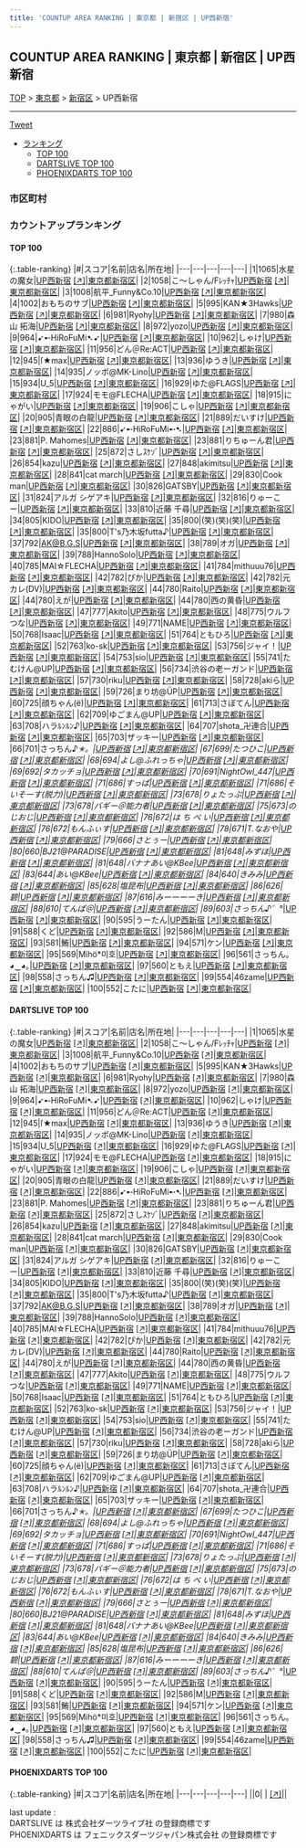 ```yaml
---
title: 'COUNTUP AREA RANKING | 東京都 | 新宿区 | UP西新宿'
---
```

## COUNTUP AREA RANKING | 東京都 | 新宿区 | UP西新宿

[TOP](/darts/rank/) > [東京都](/darts/rank/東京都/) > [新宿区](/darts/rank/東京都/新宿区/) > UP西新宿

___

<a href="https://twitter.com/share?ref_src=twsrc%5Etfw" data-text="COUNTUP AREA RANKING | 東京都新宿区UP西新宿" class="twitter-share-button" data-hashtags="DARTSLIVE,PHOENIXDARTS,darts,ダーツ" data-show-count="false">Tweet</a>

* [ランキング](#カウントアップランキング)
    * [TOP 100](#top-100)
    * [DARTSLIVE TOP 100](#dartslive-top-100)
    * [PHOENIXDARTS TOP 100](#phoenixdarts-top-100)

### 市区町村

<ul>

</ul>

### カウントアップランキング

#### TOP 100



{:.table-ranking}
|#|スコア|名前|店名|所在地|
|---|---|---|---|---|
|1|1065|<span class="rank-name-dl">水星の魔女</span>|<a href="/darts/rank/shops/d7ff486fbb2a3463f454cb89828a1cfe.html">UP西新宿</a> <a href="https://search.dartslive.com/jp/shop/d7ff486fbb2a3463f454cb89828a1cfe">[↗]</a>|<a href="/darts/rank/東京都/新宿区">東京都新宿区</a>|
|2|1058|<span class="rank-name-dl">こ〜しゃん/Fﾚｯﾁｬ</span>|<a href="/darts/rank/shops/d7ff486fbb2a3463f454cb89828a1cfe.html">UP西新宿</a> <a href="https://search.dartslive.com/jp/shop/d7ff486fbb2a3463f454cb89828a1cfe">[↗]</a>|<a href="/darts/rank/東京都/新宿区">東京都新宿区</a>|
|3|1008|<span class="rank-name-dl">航平_Funny&amp;Co.10</span>|<a href="/darts/rank/shops/d7ff486fbb2a3463f454cb89828a1cfe.html">UP西新宿</a> <a href="https://search.dartslive.com/jp/shop/d7ff486fbb2a3463f454cb89828a1cfe">[↗]</a>|<a href="/darts/rank/東京都/新宿区">東京都新宿区</a>|
|4|1002|<span class="rank-name-dl">おもちのサブ</span>|<a href="/darts/rank/shops/d7ff486fbb2a3463f454cb89828a1cfe.html">UP西新宿</a> <a href="https://search.dartslive.com/jp/shop/d7ff486fbb2a3463f454cb89828a1cfe">[↗]</a>|<a href="/darts/rank/東京都/新宿区">東京都新宿区</a>|
|5|995|<span class="rank-name-dl">KAN★3Hawks</span>|<a href="/darts/rank/shops/d7ff486fbb2a3463f454cb89828a1cfe.html">UP西新宿</a> <a href="https://search.dartslive.com/jp/shop/d7ff486fbb2a3463f454cb89828a1cfe">[↗]</a>|<a href="/darts/rank/東京都/新宿区">東京都新宿区</a>|
|6|981|<span class="rank-name-dl">Ryohy</span>|<a href="/darts/rank/shops/d7ff486fbb2a3463f454cb89828a1cfe.html">UP西新宿</a> <a href="https://search.dartslive.com/jp/shop/d7ff486fbb2a3463f454cb89828a1cfe">[↗]</a>|<a href="/darts/rank/東京都/新宿区">東京都新宿区</a>|
|7|980|<span class="rank-name-dl">森山 拓海</span>|<a href="/darts/rank/shops/d7ff486fbb2a3463f454cb89828a1cfe.html">UP西新宿</a> <a href="https://search.dartslive.com/jp/shop/d7ff486fbb2a3463f454cb89828a1cfe">[↗]</a>|<a href="/darts/rank/東京都/新宿区">東京都新宿区</a>|
|8|972|<span class="rank-name-dl">yozo</span>|<a href="/darts/rank/shops/d7ff486fbb2a3463f454cb89828a1cfe.html">UP西新宿</a> <a href="https://search.dartslive.com/jp/shop/d7ff486fbb2a3463f454cb89828a1cfe">[↗]</a>|<a href="/darts/rank/東京都/新宿区">東京都新宿区</a>|
|9|964|<span class="rank-name-dl">➹➸HiRoFuMi➷➹</span>|<a href="/darts/rank/shops/d7ff486fbb2a3463f454cb89828a1cfe.html">UP西新宿</a> <a href="https://search.dartslive.com/jp/shop/d7ff486fbb2a3463f454cb89828a1cfe">[↗]</a>|<a href="/darts/rank/東京都/新宿区">東京都新宿区</a>|
|10|962|<span class="rank-name-dl">しゃけ</span>|<a href="/darts/rank/shops/d7ff486fbb2a3463f454cb89828a1cfe.html">UP西新宿</a> <a href="https://search.dartslive.com/jp/shop/d7ff486fbb2a3463f454cb89828a1cfe">[↗]</a>|<a href="/darts/rank/東京都/新宿区">東京都新宿区</a>|
|11|956|<span class="rank-name-dl">どん＠Re:ACT</span>|<a href="/darts/rank/shops/d7ff486fbb2a3463f454cb89828a1cfe.html">UP西新宿</a> <a href="https://search.dartslive.com/jp/shop/d7ff486fbb2a3463f454cb89828a1cfe">[↗]</a>|<a href="/darts/rank/東京都/新宿区">東京都新宿区</a>|
|12|945|<span class="rank-name-dl">ſ★max</span>|<a href="/darts/rank/shops/d7ff486fbb2a3463f454cb89828a1cfe.html">UP西新宿</a> <a href="https://search.dartslive.com/jp/shop/d7ff486fbb2a3463f454cb89828a1cfe">[↗]</a>|<a href="/darts/rank/東京都/新宿区">東京都新宿区</a>|
|13|936|<span class="rank-name-dl">ゆうき</span>|<a href="/darts/rank/shops/d7ff486fbb2a3463f454cb89828a1cfe.html">UP西新宿</a> <a href="https://search.dartslive.com/jp/shop/d7ff486fbb2a3463f454cb89828a1cfe">[↗]</a>|<a href="/darts/rank/東京都/新宿区">東京都新宿区</a>|
|14|935|<span class="rank-name-dl">ノッポ@MK-Lino</span>|<a href="/darts/rank/shops/d7ff486fbb2a3463f454cb89828a1cfe.html">UP西新宿</a> <a href="https://search.dartslive.com/jp/shop/d7ff486fbb2a3463f454cb89828a1cfe">[↗]</a>|<a href="/darts/rank/東京都/新宿区">東京都新宿区</a>|
|15|934|<span class="rank-name-dl">U_5</span>|<a href="/darts/rank/shops/d7ff486fbb2a3463f454cb89828a1cfe.html">UP西新宿</a> <a href="https://search.dartslive.com/jp/shop/d7ff486fbb2a3463f454cb89828a1cfe">[↗]</a>|<a href="/darts/rank/東京都/新宿区">東京都新宿区</a>|
|16|929|<span class="rank-name-dl">ゆた@FLAGS</span>|<a href="/darts/rank/shops/d7ff486fbb2a3463f454cb89828a1cfe.html">UP西新宿</a> <a href="https://search.dartslive.com/jp/shop/d7ff486fbb2a3463f454cb89828a1cfe">[↗]</a>|<a href="/darts/rank/東京都/新宿区">東京都新宿区</a>|
|17|924|<span class="rank-name-dl">モモ@FLECHA</span>|<a href="/darts/rank/shops/d7ff486fbb2a3463f454cb89828a1cfe.html">UP西新宿</a> <a href="https://search.dartslive.com/jp/shop/d7ff486fbb2a3463f454cb89828a1cfe">[↗]</a>|<a href="/darts/rank/東京都/新宿区">東京都新宿区</a>|
|18|915|<span class="rank-name-dl">にゃがい</span>|<a href="/darts/rank/shops/d7ff486fbb2a3463f454cb89828a1cfe.html">UP西新宿</a> <a href="https://search.dartslive.com/jp/shop/d7ff486fbb2a3463f454cb89828a1cfe">[↗]</a>|<a href="/darts/rank/東京都/新宿区">東京都新宿区</a>|
|19|906|<span class="rank-name-dl">こしゃ</span>|<a href="/darts/rank/shops/d7ff486fbb2a3463f454cb89828a1cfe.html">UP西新宿</a> <a href="https://search.dartslive.com/jp/shop/d7ff486fbb2a3463f454cb89828a1cfe">[↗]</a>|<a href="/darts/rank/東京都/新宿区">東京都新宿区</a>|
|20|905|<span class="rank-name-dl">青眼の白龍</span>|<a href="/darts/rank/shops/d7ff486fbb2a3463f454cb89828a1cfe.html">UP西新宿</a> <a href="https://search.dartslive.com/jp/shop/d7ff486fbb2a3463f454cb89828a1cfe">[↗]</a>|<a href="/darts/rank/東京都/新宿区">東京都新宿区</a>|
|21|889|<span class="rank-name-dl">だいすけ</span>|<a href="/darts/rank/shops/d7ff486fbb2a3463f454cb89828a1cfe.html">UP西新宿</a> <a href="https://search.dartslive.com/jp/shop/d7ff486fbb2a3463f454cb89828a1cfe">[↗]</a>|<a href="/darts/rank/東京都/新宿区">東京都新宿区</a>|
|22|886|<span class="rank-name-dl">➹➸HiRoFuMi➸➷</span>|<a href="/darts/rank/shops/d7ff486fbb2a3463f454cb89828a1cfe.html">UP西新宿</a> <a href="https://search.dartslive.com/jp/shop/d7ff486fbb2a3463f454cb89828a1cfe">[↗]</a>|<a href="/darts/rank/東京都/新宿区">東京都新宿区</a>|
|23|881|<span class="rank-name-dl">P. Mahomes</span>|<a href="/darts/rank/shops/d7ff486fbb2a3463f454cb89828a1cfe.html">UP西新宿</a> <a href="https://search.dartslive.com/jp/shop/d7ff486fbb2a3463f454cb89828a1cfe">[↗]</a>|<a href="/darts/rank/東京都/新宿区">東京都新宿区</a>|
|23|881|<span class="rank-name-dl">りちゅーん君</span>|<a href="/darts/rank/shops/d7ff486fbb2a3463f454cb89828a1cfe.html">UP西新宿</a> <a href="https://search.dartslive.com/jp/shop/d7ff486fbb2a3463f454cb89828a1cfe">[↗]</a>|<a href="/darts/rank/東京都/新宿区">東京都新宿区</a>|
|25|872|<span class="rank-name-dl">さしｽｹｿﾞ</span>|<a href="/darts/rank/shops/d7ff486fbb2a3463f454cb89828a1cfe.html">UP西新宿</a> <a href="https://search.dartslive.com/jp/shop/d7ff486fbb2a3463f454cb89828a1cfe">[↗]</a>|<a href="/darts/rank/東京都/新宿区">東京都新宿区</a>|
|26|854|<span class="rank-name-dl">kazu</span>|<a href="/darts/rank/shops/d7ff486fbb2a3463f454cb89828a1cfe.html">UP西新宿</a> <a href="https://search.dartslive.com/jp/shop/d7ff486fbb2a3463f454cb89828a1cfe">[↗]</a>|<a href="/darts/rank/東京都/新宿区">東京都新宿区</a>|
|27|848|<span class="rank-name-dl">akimitsu</span>|<a href="/darts/rank/shops/d7ff486fbb2a3463f454cb89828a1cfe.html">UP西新宿</a> <a href="https://search.dartslive.com/jp/shop/d7ff486fbb2a3463f454cb89828a1cfe">[↗]</a>|<a href="/darts/rank/東京都/新宿区">東京都新宿区</a>|
|28|841|<span class="rank-name-dl">cat march</span>|<a href="/darts/rank/shops/d7ff486fbb2a3463f454cb89828a1cfe.html">UP西新宿</a> <a href="https://search.dartslive.com/jp/shop/d7ff486fbb2a3463f454cb89828a1cfe">[↗]</a>|<a href="/darts/rank/東京都/新宿区">東京都新宿区</a>|
|29|830|<span class="rank-name-dl">Cook man</span>|<a href="/darts/rank/shops/d7ff486fbb2a3463f454cb89828a1cfe.html">UP西新宿</a> <a href="https://search.dartslive.com/jp/shop/d7ff486fbb2a3463f454cb89828a1cfe">[↗]</a>|<a href="/darts/rank/東京都/新宿区">東京都新宿区</a>|
|30|826|<span class="rank-name-dl">GATSBY</span>|<a href="/darts/rank/shops/d7ff486fbb2a3463f454cb89828a1cfe.html">UP西新宿</a> <a href="https://search.dartslive.com/jp/shop/d7ff486fbb2a3463f454cb89828a1cfe">[↗]</a>|<a href="/darts/rank/東京都/新宿区">東京都新宿区</a>|
|31|824|<span class="rank-name-dl">アルガ シゲアキ</span>|<a href="/darts/rank/shops/d7ff486fbb2a3463f454cb89828a1cfe.html">UP西新宿</a> <a href="https://search.dartslive.com/jp/shop/d7ff486fbb2a3463f454cb89828a1cfe">[↗]</a>|<a href="/darts/rank/東京都/新宿区">東京都新宿区</a>|
|32|816|<span class="rank-name-dl">りゅーこー</span>|<a href="/darts/rank/shops/d7ff486fbb2a3463f454cb89828a1cfe.html">UP西新宿</a> <a href="https://search.dartslive.com/jp/shop/d7ff486fbb2a3463f454cb89828a1cfe">[↗]</a>|<a href="/darts/rank/東京都/新宿区">東京都新宿区</a>|
|33|810|<span class="rank-name-dl">近藤 千尋</span>|<a href="/darts/rank/shops/d7ff486fbb2a3463f454cb89828a1cfe.html">UP西新宿</a> <a href="https://search.dartslive.com/jp/shop/d7ff486fbb2a3463f454cb89828a1cfe">[↗]</a>|<a href="/darts/rank/東京都/新宿区">東京都新宿区</a>|
|34|805|<span class="rank-name-dl">KIDO</span>|<a href="/darts/rank/shops/d7ff486fbb2a3463f454cb89828a1cfe.html">UP西新宿</a> <a href="https://search.dartslive.com/jp/shop/d7ff486fbb2a3463f454cb89828a1cfe">[↗]</a>|<a href="/darts/rank/東京都/新宿区">東京都新宿区</a>|
|35|800|<span class="rank-name-dl">(笑)(笑)(笑)</span>|<a href="/darts/rank/shops/d7ff486fbb2a3463f454cb89828a1cfe.html">UP西新宿</a> <a href="https://search.dartslive.com/jp/shop/d7ff486fbb2a3463f454cb89828a1cfe">[↗]</a>|<a href="/darts/rank/東京都/新宿区">東京都新宿区</a>|
|35|800|<span class="rank-name-dl">T&#x27;s乃木坂futta♪</span>|<a href="/darts/rank/shops/d7ff486fbb2a3463f454cb89828a1cfe.html">UP西新宿</a> <a href="https://search.dartslive.com/jp/shop/d7ff486fbb2a3463f454cb89828a1cfe">[↗]</a>|<a href="/darts/rank/東京都/新宿区">東京都新宿区</a>|
|37|792|<span class="rank-name-dl">AK@B.G.S</span>|<a href="/darts/rank/shops/d7ff486fbb2a3463f454cb89828a1cfe.html">UP西新宿</a> <a href="https://search.dartslive.com/jp/shop/d7ff486fbb2a3463f454cb89828a1cfe">[↗]</a>|<a href="/darts/rank/東京都/新宿区">東京都新宿区</a>|
|38|789|<span class="rank-name-dl">オガ</span>|<a href="/darts/rank/shops/d7ff486fbb2a3463f454cb89828a1cfe.html">UP西新宿</a> <a href="https://search.dartslive.com/jp/shop/d7ff486fbb2a3463f454cb89828a1cfe">[↗]</a>|<a href="/darts/rank/東京都/新宿区">東京都新宿区</a>|
|39|788|<span class="rank-name-dl">HannoSolo</span>|<a href="/darts/rank/shops/d7ff486fbb2a3463f454cb89828a1cfe.html">UP西新宿</a> <a href="https://search.dartslive.com/jp/shop/d7ff486fbb2a3463f454cb89828a1cfe">[↗]</a>|<a href="/darts/rank/東京都/新宿区">東京都新宿区</a>|
|40|785|<span class="rank-name-dl">MAI☆FLECHA</span>|<a href="/darts/rank/shops/d7ff486fbb2a3463f454cb89828a1cfe.html">UP西新宿</a> <a href="https://search.dartslive.com/jp/shop/d7ff486fbb2a3463f454cb89828a1cfe">[↗]</a>|<a href="/darts/rank/東京都/新宿区">東京都新宿区</a>|
|41|784|<span class="rank-name-dl">mithuuu76</span>|<a href="/darts/rank/shops/d7ff486fbb2a3463f454cb89828a1cfe.html">UP西新宿</a> <a href="https://search.dartslive.com/jp/shop/d7ff486fbb2a3463f454cb89828a1cfe">[↗]</a>|<a href="/darts/rank/東京都/新宿区">東京都新宿区</a>|
|42|782|<span class="rank-name-dl">ぴか</span>|<a href="/darts/rank/shops/d7ff486fbb2a3463f454cb89828a1cfe.html">UP西新宿</a> <a href="https://search.dartslive.com/jp/shop/d7ff486fbb2a3463f454cb89828a1cfe">[↗]</a>|<a href="/darts/rank/東京都/新宿区">東京都新宿区</a>|
|42|782|<span class="rank-name-dl">元カレ(DV)</span>|<a href="/darts/rank/shops/d7ff486fbb2a3463f454cb89828a1cfe.html">UP西新宿</a> <a href="https://search.dartslive.com/jp/shop/d7ff486fbb2a3463f454cb89828a1cfe">[↗]</a>|<a href="/darts/rank/東京都/新宿区">東京都新宿区</a>|
|44|780|<span class="rank-name-dl">Raito</span>|<a href="/darts/rank/shops/d7ff486fbb2a3463f454cb89828a1cfe.html">UP西新宿</a> <a href="https://search.dartslive.com/jp/shop/d7ff486fbb2a3463f454cb89828a1cfe">[↗]</a>|<a href="/darts/rank/東京都/新宿区">東京都新宿区</a>|
|44|780|<span class="rank-name-dl">えが</span>|<a href="/darts/rank/shops/d7ff486fbb2a3463f454cb89828a1cfe.html">UP西新宿</a> <a href="https://search.dartslive.com/jp/shop/d7ff486fbb2a3463f454cb89828a1cfe">[↗]</a>|<a href="/darts/rank/東京都/新宿区">東京都新宿区</a>|
|44|780|<span class="rank-name-dl">西の黄昏</span>|<a href="/darts/rank/shops/d7ff486fbb2a3463f454cb89828a1cfe.html">UP西新宿</a> <a href="https://search.dartslive.com/jp/shop/d7ff486fbb2a3463f454cb89828a1cfe">[↗]</a>|<a href="/darts/rank/東京都/新宿区">東京都新宿区</a>|
|47|777|<span class="rank-name-dl">Akito</span>|<a href="/darts/rank/shops/d7ff486fbb2a3463f454cb89828a1cfe.html">UP西新宿</a> <a href="https://search.dartslive.com/jp/shop/d7ff486fbb2a3463f454cb89828a1cfe">[↗]</a>|<a href="/darts/rank/東京都/新宿区">東京都新宿区</a>|
|48|775|<span class="rank-name-dl">ウルフつな</span>|<a href="/darts/rank/shops/d7ff486fbb2a3463f454cb89828a1cfe.html">UP西新宿</a> <a href="https://search.dartslive.com/jp/shop/d7ff486fbb2a3463f454cb89828a1cfe">[↗]</a>|<a href="/darts/rank/東京都/新宿区">東京都新宿区</a>|
|49|771|<span class="rank-name-dl">NAME</span>|<a href="/darts/rank/shops/d7ff486fbb2a3463f454cb89828a1cfe.html">UP西新宿</a> <a href="https://search.dartslive.com/jp/shop/d7ff486fbb2a3463f454cb89828a1cfe">[↗]</a>|<a href="/darts/rank/東京都/新宿区">東京都新宿区</a>|
|50|768|<span class="rank-name-dl">Isaac</span>|<a href="/darts/rank/shops/d7ff486fbb2a3463f454cb89828a1cfe.html">UP西新宿</a> <a href="https://search.dartslive.com/jp/shop/d7ff486fbb2a3463f454cb89828a1cfe">[↗]</a>|<a href="/darts/rank/東京都/新宿区">東京都新宿区</a>|
|51|764|<span class="rank-name-dl">ともひろ</span>|<a href="/darts/rank/shops/d7ff486fbb2a3463f454cb89828a1cfe.html">UP西新宿</a> <a href="https://search.dartslive.com/jp/shop/d7ff486fbb2a3463f454cb89828a1cfe">[↗]</a>|<a href="/darts/rank/東京都/新宿区">東京都新宿区</a>|
|52|763|<span class="rank-name-dl">ko-sk</span>|<a href="/darts/rank/shops/d7ff486fbb2a3463f454cb89828a1cfe.html">UP西新宿</a> <a href="https://search.dartslive.com/jp/shop/d7ff486fbb2a3463f454cb89828a1cfe">[↗]</a>|<a href="/darts/rank/東京都/新宿区">東京都新宿区</a>|
|53|756|<span class="rank-name-dl">ジャイ！</span>|<a href="/darts/rank/shops/d7ff486fbb2a3463f454cb89828a1cfe.html">UP西新宿</a> <a href="https://search.dartslive.com/jp/shop/d7ff486fbb2a3463f454cb89828a1cfe">[↗]</a>|<a href="/darts/rank/東京都/新宿区">東京都新宿区</a>|
|54|753|<span class="rank-name-dl">sio</span>|<a href="/darts/rank/shops/d7ff486fbb2a3463f454cb89828a1cfe.html">UP西新宿</a> <a href="https://search.dartslive.com/jp/shop/d7ff486fbb2a3463f454cb89828a1cfe">[↗]</a>|<a href="/darts/rank/東京都/新宿区">東京都新宿区</a>|
|55|741|<span class="rank-name-dl">たむけん@UP</span>|<a href="/darts/rank/shops/d7ff486fbb2a3463f454cb89828a1cfe.html">UP西新宿</a> <a href="https://search.dartslive.com/jp/shop/d7ff486fbb2a3463f454cb89828a1cfe">[↗]</a>|<a href="/darts/rank/東京都/新宿区">東京都新宿区</a>|
|56|734|<span class="rank-name-dl">渋谷の老ーガンド</span>|<a href="/darts/rank/shops/d7ff486fbb2a3463f454cb89828a1cfe.html">UP西新宿</a> <a href="https://search.dartslive.com/jp/shop/d7ff486fbb2a3463f454cb89828a1cfe">[↗]</a>|<a href="/darts/rank/東京都/新宿区">東京都新宿区</a>|
|57|730|<span class="rank-name-dl">riku</span>|<a href="/darts/rank/shops/d7ff486fbb2a3463f454cb89828a1cfe.html">UP西新宿</a> <a href="https://search.dartslive.com/jp/shop/d7ff486fbb2a3463f454cb89828a1cfe">[↗]</a>|<a href="/darts/rank/東京都/新宿区">東京都新宿区</a>|
|58|728|<span class="rank-name-dl">akiら</span>|<a href="/darts/rank/shops/d7ff486fbb2a3463f454cb89828a1cfe.html">UP西新宿</a> <a href="https://search.dartslive.com/jp/shop/d7ff486fbb2a3463f454cb89828a1cfe">[↗]</a>|<a href="/darts/rank/東京都/新宿区">東京都新宿区</a>|
|59|726|<span class="rank-name-dl">まり坊@ÜP</span>|<a href="/darts/rank/shops/d7ff486fbb2a3463f454cb89828a1cfe.html">UP西新宿</a> <a href="https://search.dartslive.com/jp/shop/d7ff486fbb2a3463f454cb89828a1cfe">[↗]</a>|<a href="/darts/rank/東京都/新宿区">東京都新宿区</a>|
|60|725|<span class="rank-name-dl">顔ちゃん(ё)</span>|<a href="/darts/rank/shops/d7ff486fbb2a3463f454cb89828a1cfe.html">UP西新宿</a> <a href="https://search.dartslive.com/jp/shop/d7ff486fbb2a3463f454cb89828a1cfe">[↗]</a>|<a href="/darts/rank/東京都/新宿区">東京都新宿区</a>|
|61|713|<span class="rank-name-dl">さぼてん</span>|<a href="/darts/rank/shops/d7ff486fbb2a3463f454cb89828a1cfe.html">UP西新宿</a> <a href="https://search.dartslive.com/jp/shop/d7ff486fbb2a3463f454cb89828a1cfe">[↗]</a>|<a href="/darts/rank/東京都/新宿区">東京都新宿区</a>|
|62|709|<span class="rank-name-dl">ゆごまん@UP</span>|<a href="/darts/rank/shops/d7ff486fbb2a3463f454cb89828a1cfe.html">UP西新宿</a> <a href="https://search.dartslive.com/jp/shop/d7ff486fbb2a3463f454cb89828a1cfe">[↗]</a>|<a href="/darts/rank/東京都/新宿区">東京都新宿区</a>|
|63|708|<span class="rank-name-dl">ハラﾙﾝﾙﾝ♪</span>|<a href="/darts/rank/shops/d7ff486fbb2a3463f454cb89828a1cfe.html">UP西新宿</a> <a href="https://search.dartslive.com/jp/shop/d7ff486fbb2a3463f454cb89828a1cfe">[↗]</a>|<a href="/darts/rank/東京都/新宿区">東京都新宿区</a>|
|64|707|<span class="rank-name-dl">shota_卍連合</span>|<a href="/darts/rank/shops/d7ff486fbb2a3463f454cb89828a1cfe.html">UP西新宿</a> <a href="https://search.dartslive.com/jp/shop/d7ff486fbb2a3463f454cb89828a1cfe">[↗]</a>|<a href="/darts/rank/東京都/新宿区">東京都新宿区</a>|
|65|703|<span class="rank-name-dl">ザッキー</span>|<a href="/darts/rank/shops/d7ff486fbb2a3463f454cb89828a1cfe.html">UP西新宿</a> <a href="https://search.dartslive.com/jp/shop/d7ff486fbb2a3463f454cb89828a1cfe">[↗]</a>|<a href="/darts/rank/東京都/新宿区">東京都新宿区</a>|
|66|701|<span class="rank-name-dl">さっちん♪*✭。</span>|<a href="/darts/rank/shops/d7ff486fbb2a3463f454cb89828a1cfe.html">UP西新宿</a> <a href="https://search.dartslive.com/jp/shop/d7ff486fbb2a3463f454cb89828a1cfe">[↗]</a>|<a href="/darts/rank/東京都/新宿区">東京都新宿区</a>|
|67|699|<span class="rank-name-dl">たつひこ</span>|<a href="/darts/rank/shops/d7ff486fbb2a3463f454cb89828a1cfe.html">UP西新宿</a> <a href="https://search.dartslive.com/jp/shop/d7ff486fbb2a3463f454cb89828a1cfe">[↗]</a>|<a href="/darts/rank/東京都/新宿区">東京都新宿区</a>|
|68|694|<span class="rank-name-dl">よし@ふれっちゃ</span>|<a href="/darts/rank/shops/d7ff486fbb2a3463f454cb89828a1cfe.html">UP西新宿</a> <a href="https://search.dartslive.com/jp/shop/d7ff486fbb2a3463f454cb89828a1cfe">[↗]</a>|<a href="/darts/rank/東京都/新宿区">東京都新宿区</a>|
|69|692|<span class="rank-name-dl">タカッチョ</span>|<a href="/darts/rank/shops/d7ff486fbb2a3463f454cb89828a1cfe.html">UP西新宿</a> <a href="https://search.dartslive.com/jp/shop/d7ff486fbb2a3463f454cb89828a1cfe">[↗]</a>|<a href="/darts/rank/東京都/新宿区">東京都新宿区</a>|
|70|691|<span class="rank-name-dl">NightOwl_447</span>|<a href="/darts/rank/shops/d7ff486fbb2a3463f454cb89828a1cfe.html">UP西新宿</a> <a href="https://search.dartslive.com/jp/shop/d7ff486fbb2a3463f454cb89828a1cfe">[↗]</a>|<a href="/darts/rank/東京都/新宿区">東京都新宿区</a>|
|71|686|<span class="rank-name-dl">すっぱ</span>|<a href="/darts/rank/shops/d7ff486fbb2a3463f454cb89828a1cfe.html">UP西新宿</a> <a href="https://search.dartslive.com/jp/shop/d7ff486fbb2a3463f454cb89828a1cfe">[↗]</a>|<a href="/darts/rank/東京都/新宿区">東京都新宿区</a>|
|71|686|<span class="rank-name-dl">そいそーす(脱力)</span>|<a href="/darts/rank/shops/d7ff486fbb2a3463f454cb89828a1cfe.html">UP西新宿</a> <a href="https://search.dartslive.com/jp/shop/d7ff486fbb2a3463f454cb89828a1cfe">[↗]</a>|<a href="/darts/rank/東京都/新宿区">東京都新宿区</a>|
|73|678|<span class="rank-name-dl">りょたっぷ</span>|<a href="/darts/rank/shops/d7ff486fbb2a3463f454cb89828a1cfe.html">UP西新宿</a> <a href="https://search.dartslive.com/jp/shop/d7ff486fbb2a3463f454cb89828a1cfe">[↗]</a>|<a href="/darts/rank/東京都/新宿区">東京都新宿区</a>|
|73|678|<span class="rank-name-dl">バギー＠能力者</span>|<a href="/darts/rank/shops/d7ff486fbb2a3463f454cb89828a1cfe.html">UP西新宿</a> <a href="https://search.dartslive.com/jp/shop/d7ff486fbb2a3463f454cb89828a1cfe">[↗]</a>|<a href="/darts/rank/東京都/新宿区">東京都新宿区</a>|
|75|673|<span class="rank-name-dl">のじおじ</span>|<a href="/darts/rank/shops/d7ff486fbb2a3463f454cb89828a1cfe.html">UP西新宿</a> <a href="https://search.dartslive.com/jp/shop/d7ff486fbb2a3463f454cb89828a1cfe">[↗]</a>|<a href="/darts/rank/東京都/新宿区">東京都新宿区</a>|
|76|672|<span class="rank-name-dl">は ち べ い</span>|<a href="/darts/rank/shops/d7ff486fbb2a3463f454cb89828a1cfe.html">UP西新宿</a> <a href="https://search.dartslive.com/jp/shop/d7ff486fbb2a3463f454cb89828a1cfe">[↗]</a>|<a href="/darts/rank/東京都/新宿区">東京都新宿区</a>|
|76|672|<span class="rank-name-dl">もんふぃす</span>|<a href="/darts/rank/shops/d7ff486fbb2a3463f454cb89828a1cfe.html">UP西新宿</a> <a href="https://search.dartslive.com/jp/shop/d7ff486fbb2a3463f454cb89828a1cfe">[↗]</a>|<a href="/darts/rank/東京都/新宿区">東京都新宿区</a>|
|78|671|<span class="rank-name-dl">T.なおや</span>|<a href="/darts/rank/shops/d7ff486fbb2a3463f454cb89828a1cfe.html">UP西新宿</a> <a href="https://search.dartslive.com/jp/shop/d7ff486fbb2a3463f454cb89828a1cfe">[↗]</a>|<a href="/darts/rank/東京都/新宿区">東京都新宿区</a>|
|79|666|<span class="rank-name-dl">さとぅー</span>|<a href="/darts/rank/shops/d7ff486fbb2a3463f454cb89828a1cfe.html">UP西新宿</a> <a href="https://search.dartslive.com/jp/shop/d7ff486fbb2a3463f454cb89828a1cfe">[↗]</a>|<a href="/darts/rank/東京都/新宿区">東京都新宿区</a>|
|80|660|<span class="rank-name-dl">BJ21@PARADISE</span>|<a href="/darts/rank/shops/d7ff486fbb2a3463f454cb89828a1cfe.html">UP西新宿</a> <a href="https://search.dartslive.com/jp/shop/d7ff486fbb2a3463f454cb89828a1cfe">[↗]</a>|<a href="/darts/rank/東京都/新宿区">東京都新宿区</a>|
|81|648|<span class="rank-name-dl">みずほ</span>|<a href="/darts/rank/shops/d7ff486fbb2a3463f454cb89828a1cfe.html">UP西新宿</a> <a href="https://search.dartslive.com/jp/shop/d7ff486fbb2a3463f454cb89828a1cfe">[↗]</a>|<a href="/darts/rank/東京都/新宿区">東京都新宿区</a>|
|81|648|<span class="rank-name-dl">バナナあい@KBee</span>|<a href="/darts/rank/shops/d7ff486fbb2a3463f454cb89828a1cfe.html">UP西新宿</a> <a href="https://search.dartslive.com/jp/shop/d7ff486fbb2a3463f454cb89828a1cfe">[↗]</a>|<a href="/darts/rank/東京都/新宿区">東京都新宿区</a>|
|83|644|<span class="rank-name-dl">あい@KBee</span>|<a href="/darts/rank/shops/d7ff486fbb2a3463f454cb89828a1cfe.html">UP西新宿</a> <a href="https://search.dartslive.com/jp/shop/d7ff486fbb2a3463f454cb89828a1cfe">[↗]</a>|<a href="/darts/rank/東京都/新宿区">東京都新宿区</a>|
|84|640|<span class="rank-name-dl">きみみ</span>|<a href="/darts/rank/shops/d7ff486fbb2a3463f454cb89828a1cfe.html">UP西新宿</a> <a href="https://search.dartslive.com/jp/shop/d7ff486fbb2a3463f454cb89828a1cfe">[↗]</a>|<a href="/darts/rank/東京都/新宿区">東京都新宿区</a>|
|85|628|<span class="rank-name-dl">塩昆布</span>|<a href="/darts/rank/shops/d7ff486fbb2a3463f454cb89828a1cfe.html">UP西新宿</a> <a href="https://search.dartslive.com/jp/shop/d7ff486fbb2a3463f454cb89828a1cfe">[↗]</a>|<a href="/darts/rank/東京都/新宿区">東京都新宿区</a>|
|86|626|<span class="rank-name-dl">碧</span>|<a href="/darts/rank/shops/d7ff486fbb2a3463f454cb89828a1cfe.html">UP西新宿</a> <a href="https://search.dartslive.com/jp/shop/d7ff486fbb2a3463f454cb89828a1cfe">[↗]</a>|<a href="/darts/rank/東京都/新宿区">東京都新宿区</a>|
|87|616|<span class="rank-name-dl">みーーーーき</span>|<a href="/darts/rank/shops/d7ff486fbb2a3463f454cb89828a1cfe.html">UP西新宿</a> <a href="https://search.dartslive.com/jp/shop/d7ff486fbb2a3463f454cb89828a1cfe">[↗]</a>|<a href="/darts/rank/東京都/新宿区">東京都新宿区</a>|
|88|610|<span class="rank-name-dl">てんぱ＠</span>|<a href="/darts/rank/shops/d7ff486fbb2a3463f454cb89828a1cfe.html">UP西新宿</a> <a href="https://search.dartslive.com/jp/shop/d7ff486fbb2a3463f454cb89828a1cfe">[↗]</a>|<a href="/darts/rank/東京都/新宿区">東京都新宿区</a>|
|89|603|<span class="rank-name-dl">さっちん♪゜°*</span>|<a href="/darts/rank/shops/d7ff486fbb2a3463f454cb89828a1cfe.html">UP西新宿</a> <a href="https://search.dartslive.com/jp/shop/d7ff486fbb2a3463f454cb89828a1cfe">[↗]</a>|<a href="/darts/rank/東京都/新宿区">東京都新宿区</a>|
|90|595|<span class="rank-name-dl">うーたん</span>|<a href="/darts/rank/shops/d7ff486fbb2a3463f454cb89828a1cfe.html">UP西新宿</a> <a href="https://search.dartslive.com/jp/shop/d7ff486fbb2a3463f454cb89828a1cfe">[↗]</a>|<a href="/darts/rank/東京都/新宿区">東京都新宿区</a>|
|91|588|<span class="rank-name-dl">くど</span>|<a href="/darts/rank/shops/d7ff486fbb2a3463f454cb89828a1cfe.html">UP西新宿</a> <a href="https://search.dartslive.com/jp/shop/d7ff486fbb2a3463f454cb89828a1cfe">[↗]</a>|<a href="/darts/rank/東京都/新宿区">東京都新宿区</a>|
|92|586|<span class="rank-name-dl">M</span>|<a href="/darts/rank/shops/d7ff486fbb2a3463f454cb89828a1cfe.html">UP西新宿</a> <a href="https://search.dartslive.com/jp/shop/d7ff486fbb2a3463f454cb89828a1cfe">[↗]</a>|<a href="/darts/rank/東京都/新宿区">東京都新宿区</a>|
|93|581|<span class="rank-name-dl">鮪</span>|<a href="/darts/rank/shops/d7ff486fbb2a3463f454cb89828a1cfe.html">UP西新宿</a> <a href="https://search.dartslive.com/jp/shop/d7ff486fbb2a3463f454cb89828a1cfe">[↗]</a>|<a href="/darts/rank/東京都/新宿区">東京都新宿区</a>|
|94|571|<span class="rank-name-dl">ケン</span>|<a href="/darts/rank/shops/d7ff486fbb2a3463f454cb89828a1cfe.html">UP西新宿</a> <a href="https://search.dartslive.com/jp/shop/d7ff486fbb2a3463f454cb89828a1cfe">[↗]</a>|<a href="/darts/rank/東京都/新宿区">東京都新宿区</a>|
|95|569|<span class="rank-name-dl">Mihö*미호</span>|<a href="/darts/rank/shops/d7ff486fbb2a3463f454cb89828a1cfe.html">UP西新宿</a> <a href="https://search.dartslive.com/jp/shop/d7ff486fbb2a3463f454cb89828a1cfe">[↗]</a>|<a href="/darts/rank/東京都/新宿区">東京都新宿区</a>|
|96|561|<span class="rank-name-dl">さっちん｡◕‿◕｡</span>|<a href="/darts/rank/shops/d7ff486fbb2a3463f454cb89828a1cfe.html">UP西新宿</a> <a href="https://search.dartslive.com/jp/shop/d7ff486fbb2a3463f454cb89828a1cfe">[↗]</a>|<a href="/darts/rank/東京都/新宿区">東京都新宿区</a>|
|97|560|<span class="rank-name-dl">ともえ</span>|<a href="/darts/rank/shops/d7ff486fbb2a3463f454cb89828a1cfe.html">UP西新宿</a> <a href="https://search.dartslive.com/jp/shop/d7ff486fbb2a3463f454cb89828a1cfe">[↗]</a>|<a href="/darts/rank/東京都/新宿区">東京都新宿区</a>|
|98|558|<span class="rank-name-dl">さっちん♫</span>|<a href="/darts/rank/shops/d7ff486fbb2a3463f454cb89828a1cfe.html">UP西新宿</a> <a href="https://search.dartslive.com/jp/shop/d7ff486fbb2a3463f454cb89828a1cfe">[↗]</a>|<a href="/darts/rank/東京都/新宿区">東京都新宿区</a>|
|99|554|<span class="rank-name-dl">46zame</span>|<a href="/darts/rank/shops/d7ff486fbb2a3463f454cb89828a1cfe.html">UP西新宿</a> <a href="https://search.dartslive.com/jp/shop/d7ff486fbb2a3463f454cb89828a1cfe">[↗]</a>|<a href="/darts/rank/東京都/新宿区">東京都新宿区</a>|
|100|552|<span class="rank-name-dl">こたに</span>|<a href="/darts/rank/shops/d7ff486fbb2a3463f454cb89828a1cfe.html">UP西新宿</a> <a href="https://search.dartslive.com/jp/shop/d7ff486fbb2a3463f454cb89828a1cfe">[↗]</a>|<a href="/darts/rank/東京都/新宿区">東京都新宿区</a>|


#### DARTSLIVE TOP 100



{:.table-ranking}
|#|スコア|名前|店名|所在地|
|---|---|---|---|---|
|1|1065|<span class="rank-name-dl">水星の魔女</span>|<a href="/darts/rank/shops/d7ff486fbb2a3463f454cb89828a1cfe.html">UP西新宿</a> <a href="https://search.dartslive.com/jp/shop/d7ff486fbb2a3463f454cb89828a1cfe">[↗]</a>|<a href="/darts/rank/東京都/新宿区">東京都新宿区</a>|
|2|1058|<span class="rank-name-dl">こ〜しゃん/Fﾚｯﾁｬ</span>|<a href="/darts/rank/shops/d7ff486fbb2a3463f454cb89828a1cfe.html">UP西新宿</a> <a href="https://search.dartslive.com/jp/shop/d7ff486fbb2a3463f454cb89828a1cfe">[↗]</a>|<a href="/darts/rank/東京都/新宿区">東京都新宿区</a>|
|3|1008|<span class="rank-name-dl">航平_Funny&amp;Co.10</span>|<a href="/darts/rank/shops/d7ff486fbb2a3463f454cb89828a1cfe.html">UP西新宿</a> <a href="https://search.dartslive.com/jp/shop/d7ff486fbb2a3463f454cb89828a1cfe">[↗]</a>|<a href="/darts/rank/東京都/新宿区">東京都新宿区</a>|
|4|1002|<span class="rank-name-dl">おもちのサブ</span>|<a href="/darts/rank/shops/d7ff486fbb2a3463f454cb89828a1cfe.html">UP西新宿</a> <a href="https://search.dartslive.com/jp/shop/d7ff486fbb2a3463f454cb89828a1cfe">[↗]</a>|<a href="/darts/rank/東京都/新宿区">東京都新宿区</a>|
|5|995|<span class="rank-name-dl">KAN★3Hawks</span>|<a href="/darts/rank/shops/d7ff486fbb2a3463f454cb89828a1cfe.html">UP西新宿</a> <a href="https://search.dartslive.com/jp/shop/d7ff486fbb2a3463f454cb89828a1cfe">[↗]</a>|<a href="/darts/rank/東京都/新宿区">東京都新宿区</a>|
|6|981|<span class="rank-name-dl">Ryohy</span>|<a href="/darts/rank/shops/d7ff486fbb2a3463f454cb89828a1cfe.html">UP西新宿</a> <a href="https://search.dartslive.com/jp/shop/d7ff486fbb2a3463f454cb89828a1cfe">[↗]</a>|<a href="/darts/rank/東京都/新宿区">東京都新宿区</a>|
|7|980|<span class="rank-name-dl">森山 拓海</span>|<a href="/darts/rank/shops/d7ff486fbb2a3463f454cb89828a1cfe.html">UP西新宿</a> <a href="https://search.dartslive.com/jp/shop/d7ff486fbb2a3463f454cb89828a1cfe">[↗]</a>|<a href="/darts/rank/東京都/新宿区">東京都新宿区</a>|
|8|972|<span class="rank-name-dl">yozo</span>|<a href="/darts/rank/shops/d7ff486fbb2a3463f454cb89828a1cfe.html">UP西新宿</a> <a href="https://search.dartslive.com/jp/shop/d7ff486fbb2a3463f454cb89828a1cfe">[↗]</a>|<a href="/darts/rank/東京都/新宿区">東京都新宿区</a>|
|9|964|<span class="rank-name-dl">➹➸HiRoFuMi➷➹</span>|<a href="/darts/rank/shops/d7ff486fbb2a3463f454cb89828a1cfe.html">UP西新宿</a> <a href="https://search.dartslive.com/jp/shop/d7ff486fbb2a3463f454cb89828a1cfe">[↗]</a>|<a href="/darts/rank/東京都/新宿区">東京都新宿区</a>|
|10|962|<span class="rank-name-dl">しゃけ</span>|<a href="/darts/rank/shops/d7ff486fbb2a3463f454cb89828a1cfe.html">UP西新宿</a> <a href="https://search.dartslive.com/jp/shop/d7ff486fbb2a3463f454cb89828a1cfe">[↗]</a>|<a href="/darts/rank/東京都/新宿区">東京都新宿区</a>|
|11|956|<span class="rank-name-dl">どん＠Re:ACT</span>|<a href="/darts/rank/shops/d7ff486fbb2a3463f454cb89828a1cfe.html">UP西新宿</a> <a href="https://search.dartslive.com/jp/shop/d7ff486fbb2a3463f454cb89828a1cfe">[↗]</a>|<a href="/darts/rank/東京都/新宿区">東京都新宿区</a>|
|12|945|<span class="rank-name-dl">ſ★max</span>|<a href="/darts/rank/shops/d7ff486fbb2a3463f454cb89828a1cfe.html">UP西新宿</a> <a href="https://search.dartslive.com/jp/shop/d7ff486fbb2a3463f454cb89828a1cfe">[↗]</a>|<a href="/darts/rank/東京都/新宿区">東京都新宿区</a>|
|13|936|<span class="rank-name-dl">ゆうき</span>|<a href="/darts/rank/shops/d7ff486fbb2a3463f454cb89828a1cfe.html">UP西新宿</a> <a href="https://search.dartslive.com/jp/shop/d7ff486fbb2a3463f454cb89828a1cfe">[↗]</a>|<a href="/darts/rank/東京都/新宿区">東京都新宿区</a>|
|14|935|<span class="rank-name-dl">ノッポ@MK-Lino</span>|<a href="/darts/rank/shops/d7ff486fbb2a3463f454cb89828a1cfe.html">UP西新宿</a> <a href="https://search.dartslive.com/jp/shop/d7ff486fbb2a3463f454cb89828a1cfe">[↗]</a>|<a href="/darts/rank/東京都/新宿区">東京都新宿区</a>|
|15|934|<span class="rank-name-dl">U_5</span>|<a href="/darts/rank/shops/d7ff486fbb2a3463f454cb89828a1cfe.html">UP西新宿</a> <a href="https://search.dartslive.com/jp/shop/d7ff486fbb2a3463f454cb89828a1cfe">[↗]</a>|<a href="/darts/rank/東京都/新宿区">東京都新宿区</a>|
|16|929|<span class="rank-name-dl">ゆた@FLAGS</span>|<a href="/darts/rank/shops/d7ff486fbb2a3463f454cb89828a1cfe.html">UP西新宿</a> <a href="https://search.dartslive.com/jp/shop/d7ff486fbb2a3463f454cb89828a1cfe">[↗]</a>|<a href="/darts/rank/東京都/新宿区">東京都新宿区</a>|
|17|924|<span class="rank-name-dl">モモ@FLECHA</span>|<a href="/darts/rank/shops/d7ff486fbb2a3463f454cb89828a1cfe.html">UP西新宿</a> <a href="https://search.dartslive.com/jp/shop/d7ff486fbb2a3463f454cb89828a1cfe">[↗]</a>|<a href="/darts/rank/東京都/新宿区">東京都新宿区</a>|
|18|915|<span class="rank-name-dl">にゃがい</span>|<a href="/darts/rank/shops/d7ff486fbb2a3463f454cb89828a1cfe.html">UP西新宿</a> <a href="https://search.dartslive.com/jp/shop/d7ff486fbb2a3463f454cb89828a1cfe">[↗]</a>|<a href="/darts/rank/東京都/新宿区">東京都新宿区</a>|
|19|906|<span class="rank-name-dl">こしゃ</span>|<a href="/darts/rank/shops/d7ff486fbb2a3463f454cb89828a1cfe.html">UP西新宿</a> <a href="https://search.dartslive.com/jp/shop/d7ff486fbb2a3463f454cb89828a1cfe">[↗]</a>|<a href="/darts/rank/東京都/新宿区">東京都新宿区</a>|
|20|905|<span class="rank-name-dl">青眼の白龍</span>|<a href="/darts/rank/shops/d7ff486fbb2a3463f454cb89828a1cfe.html">UP西新宿</a> <a href="https://search.dartslive.com/jp/shop/d7ff486fbb2a3463f454cb89828a1cfe">[↗]</a>|<a href="/darts/rank/東京都/新宿区">東京都新宿区</a>|
|21|889|<span class="rank-name-dl">だいすけ</span>|<a href="/darts/rank/shops/d7ff486fbb2a3463f454cb89828a1cfe.html">UP西新宿</a> <a href="https://search.dartslive.com/jp/shop/d7ff486fbb2a3463f454cb89828a1cfe">[↗]</a>|<a href="/darts/rank/東京都/新宿区">東京都新宿区</a>|
|22|886|<span class="rank-name-dl">➹➸HiRoFuMi➸➷</span>|<a href="/darts/rank/shops/d7ff486fbb2a3463f454cb89828a1cfe.html">UP西新宿</a> <a href="https://search.dartslive.com/jp/shop/d7ff486fbb2a3463f454cb89828a1cfe">[↗]</a>|<a href="/darts/rank/東京都/新宿区">東京都新宿区</a>|
|23|881|<span class="rank-name-dl">P. Mahomes</span>|<a href="/darts/rank/shops/d7ff486fbb2a3463f454cb89828a1cfe.html">UP西新宿</a> <a href="https://search.dartslive.com/jp/shop/d7ff486fbb2a3463f454cb89828a1cfe">[↗]</a>|<a href="/darts/rank/東京都/新宿区">東京都新宿区</a>|
|23|881|<span class="rank-name-dl">りちゅーん君</span>|<a href="/darts/rank/shops/d7ff486fbb2a3463f454cb89828a1cfe.html">UP西新宿</a> <a href="https://search.dartslive.com/jp/shop/d7ff486fbb2a3463f454cb89828a1cfe">[↗]</a>|<a href="/darts/rank/東京都/新宿区">東京都新宿区</a>|
|25|872|<span class="rank-name-dl">さしｽｹｿﾞ</span>|<a href="/darts/rank/shops/d7ff486fbb2a3463f454cb89828a1cfe.html">UP西新宿</a> <a href="https://search.dartslive.com/jp/shop/d7ff486fbb2a3463f454cb89828a1cfe">[↗]</a>|<a href="/darts/rank/東京都/新宿区">東京都新宿区</a>|
|26|854|<span class="rank-name-dl">kazu</span>|<a href="/darts/rank/shops/d7ff486fbb2a3463f454cb89828a1cfe.html">UP西新宿</a> <a href="https://search.dartslive.com/jp/shop/d7ff486fbb2a3463f454cb89828a1cfe">[↗]</a>|<a href="/darts/rank/東京都/新宿区">東京都新宿区</a>|
|27|848|<span class="rank-name-dl">akimitsu</span>|<a href="/darts/rank/shops/d7ff486fbb2a3463f454cb89828a1cfe.html">UP西新宿</a> <a href="https://search.dartslive.com/jp/shop/d7ff486fbb2a3463f454cb89828a1cfe">[↗]</a>|<a href="/darts/rank/東京都/新宿区">東京都新宿区</a>|
|28|841|<span class="rank-name-dl">cat march</span>|<a href="/darts/rank/shops/d7ff486fbb2a3463f454cb89828a1cfe.html">UP西新宿</a> <a href="https://search.dartslive.com/jp/shop/d7ff486fbb2a3463f454cb89828a1cfe">[↗]</a>|<a href="/darts/rank/東京都/新宿区">東京都新宿区</a>|
|29|830|<span class="rank-name-dl">Cook man</span>|<a href="/darts/rank/shops/d7ff486fbb2a3463f454cb89828a1cfe.html">UP西新宿</a> <a href="https://search.dartslive.com/jp/shop/d7ff486fbb2a3463f454cb89828a1cfe">[↗]</a>|<a href="/darts/rank/東京都/新宿区">東京都新宿区</a>|
|30|826|<span class="rank-name-dl">GATSBY</span>|<a href="/darts/rank/shops/d7ff486fbb2a3463f454cb89828a1cfe.html">UP西新宿</a> <a href="https://search.dartslive.com/jp/shop/d7ff486fbb2a3463f454cb89828a1cfe">[↗]</a>|<a href="/darts/rank/東京都/新宿区">東京都新宿区</a>|
|31|824|<span class="rank-name-dl">アルガ シゲアキ</span>|<a href="/darts/rank/shops/d7ff486fbb2a3463f454cb89828a1cfe.html">UP西新宿</a> <a href="https://search.dartslive.com/jp/shop/d7ff486fbb2a3463f454cb89828a1cfe">[↗]</a>|<a href="/darts/rank/東京都/新宿区">東京都新宿区</a>|
|32|816|<span class="rank-name-dl">りゅーこー</span>|<a href="/darts/rank/shops/d7ff486fbb2a3463f454cb89828a1cfe.html">UP西新宿</a> <a href="https://search.dartslive.com/jp/shop/d7ff486fbb2a3463f454cb89828a1cfe">[↗]</a>|<a href="/darts/rank/東京都/新宿区">東京都新宿区</a>|
|33|810|<span class="rank-name-dl">近藤 千尋</span>|<a href="/darts/rank/shops/d7ff486fbb2a3463f454cb89828a1cfe.html">UP西新宿</a> <a href="https://search.dartslive.com/jp/shop/d7ff486fbb2a3463f454cb89828a1cfe">[↗]</a>|<a href="/darts/rank/東京都/新宿区">東京都新宿区</a>|
|34|805|<span class="rank-name-dl">KIDO</span>|<a href="/darts/rank/shops/d7ff486fbb2a3463f454cb89828a1cfe.html">UP西新宿</a> <a href="https://search.dartslive.com/jp/shop/d7ff486fbb2a3463f454cb89828a1cfe">[↗]</a>|<a href="/darts/rank/東京都/新宿区">東京都新宿区</a>|
|35|800|<span class="rank-name-dl">(笑)(笑)(笑)</span>|<a href="/darts/rank/shops/d7ff486fbb2a3463f454cb89828a1cfe.html">UP西新宿</a> <a href="https://search.dartslive.com/jp/shop/d7ff486fbb2a3463f454cb89828a1cfe">[↗]</a>|<a href="/darts/rank/東京都/新宿区">東京都新宿区</a>|
|35|800|<span class="rank-name-dl">T&#x27;s乃木坂futta♪</span>|<a href="/darts/rank/shops/d7ff486fbb2a3463f454cb89828a1cfe.html">UP西新宿</a> <a href="https://search.dartslive.com/jp/shop/d7ff486fbb2a3463f454cb89828a1cfe">[↗]</a>|<a href="/darts/rank/東京都/新宿区">東京都新宿区</a>|
|37|792|<span class="rank-name-dl">AK@B.G.S</span>|<a href="/darts/rank/shops/d7ff486fbb2a3463f454cb89828a1cfe.html">UP西新宿</a> <a href="https://search.dartslive.com/jp/shop/d7ff486fbb2a3463f454cb89828a1cfe">[↗]</a>|<a href="/darts/rank/東京都/新宿区">東京都新宿区</a>|
|38|789|<span class="rank-name-dl">オガ</span>|<a href="/darts/rank/shops/d7ff486fbb2a3463f454cb89828a1cfe.html">UP西新宿</a> <a href="https://search.dartslive.com/jp/shop/d7ff486fbb2a3463f454cb89828a1cfe">[↗]</a>|<a href="/darts/rank/東京都/新宿区">東京都新宿区</a>|
|39|788|<span class="rank-name-dl">HannoSolo</span>|<a href="/darts/rank/shops/d7ff486fbb2a3463f454cb89828a1cfe.html">UP西新宿</a> <a href="https://search.dartslive.com/jp/shop/d7ff486fbb2a3463f454cb89828a1cfe">[↗]</a>|<a href="/darts/rank/東京都/新宿区">東京都新宿区</a>|
|40|785|<span class="rank-name-dl">MAI☆FLECHA</span>|<a href="/darts/rank/shops/d7ff486fbb2a3463f454cb89828a1cfe.html">UP西新宿</a> <a href="https://search.dartslive.com/jp/shop/d7ff486fbb2a3463f454cb89828a1cfe">[↗]</a>|<a href="/darts/rank/東京都/新宿区">東京都新宿区</a>|
|41|784|<span class="rank-name-dl">mithuuu76</span>|<a href="/darts/rank/shops/d7ff486fbb2a3463f454cb89828a1cfe.html">UP西新宿</a> <a href="https://search.dartslive.com/jp/shop/d7ff486fbb2a3463f454cb89828a1cfe">[↗]</a>|<a href="/darts/rank/東京都/新宿区">東京都新宿区</a>|
|42|782|<span class="rank-name-dl">ぴか</span>|<a href="/darts/rank/shops/d7ff486fbb2a3463f454cb89828a1cfe.html">UP西新宿</a> <a href="https://search.dartslive.com/jp/shop/d7ff486fbb2a3463f454cb89828a1cfe">[↗]</a>|<a href="/darts/rank/東京都/新宿区">東京都新宿区</a>|
|42|782|<span class="rank-name-dl">元カレ(DV)</span>|<a href="/darts/rank/shops/d7ff486fbb2a3463f454cb89828a1cfe.html">UP西新宿</a> <a href="https://search.dartslive.com/jp/shop/d7ff486fbb2a3463f454cb89828a1cfe">[↗]</a>|<a href="/darts/rank/東京都/新宿区">東京都新宿区</a>|
|44|780|<span class="rank-name-dl">Raito</span>|<a href="/darts/rank/shops/d7ff486fbb2a3463f454cb89828a1cfe.html">UP西新宿</a> <a href="https://search.dartslive.com/jp/shop/d7ff486fbb2a3463f454cb89828a1cfe">[↗]</a>|<a href="/darts/rank/東京都/新宿区">東京都新宿区</a>|
|44|780|<span class="rank-name-dl">えが</span>|<a href="/darts/rank/shops/d7ff486fbb2a3463f454cb89828a1cfe.html">UP西新宿</a> <a href="https://search.dartslive.com/jp/shop/d7ff486fbb2a3463f454cb89828a1cfe">[↗]</a>|<a href="/darts/rank/東京都/新宿区">東京都新宿区</a>|
|44|780|<span class="rank-name-dl">西の黄昏</span>|<a href="/darts/rank/shops/d7ff486fbb2a3463f454cb89828a1cfe.html">UP西新宿</a> <a href="https://search.dartslive.com/jp/shop/d7ff486fbb2a3463f454cb89828a1cfe">[↗]</a>|<a href="/darts/rank/東京都/新宿区">東京都新宿区</a>|
|47|777|<span class="rank-name-dl">Akito</span>|<a href="/darts/rank/shops/d7ff486fbb2a3463f454cb89828a1cfe.html">UP西新宿</a> <a href="https://search.dartslive.com/jp/shop/d7ff486fbb2a3463f454cb89828a1cfe">[↗]</a>|<a href="/darts/rank/東京都/新宿区">東京都新宿区</a>|
|48|775|<span class="rank-name-dl">ウルフつな</span>|<a href="/darts/rank/shops/d7ff486fbb2a3463f454cb89828a1cfe.html">UP西新宿</a> <a href="https://search.dartslive.com/jp/shop/d7ff486fbb2a3463f454cb89828a1cfe">[↗]</a>|<a href="/darts/rank/東京都/新宿区">東京都新宿区</a>|
|49|771|<span class="rank-name-dl">NAME</span>|<a href="/darts/rank/shops/d7ff486fbb2a3463f454cb89828a1cfe.html">UP西新宿</a> <a href="https://search.dartslive.com/jp/shop/d7ff486fbb2a3463f454cb89828a1cfe">[↗]</a>|<a href="/darts/rank/東京都/新宿区">東京都新宿区</a>|
|50|768|<span class="rank-name-dl">Isaac</span>|<a href="/darts/rank/shops/d7ff486fbb2a3463f454cb89828a1cfe.html">UP西新宿</a> <a href="https://search.dartslive.com/jp/shop/d7ff486fbb2a3463f454cb89828a1cfe">[↗]</a>|<a href="/darts/rank/東京都/新宿区">東京都新宿区</a>|
|51|764|<span class="rank-name-dl">ともひろ</span>|<a href="/darts/rank/shops/d7ff486fbb2a3463f454cb89828a1cfe.html">UP西新宿</a> <a href="https://search.dartslive.com/jp/shop/d7ff486fbb2a3463f454cb89828a1cfe">[↗]</a>|<a href="/darts/rank/東京都/新宿区">東京都新宿区</a>|
|52|763|<span class="rank-name-dl">ko-sk</span>|<a href="/darts/rank/shops/d7ff486fbb2a3463f454cb89828a1cfe.html">UP西新宿</a> <a href="https://search.dartslive.com/jp/shop/d7ff486fbb2a3463f454cb89828a1cfe">[↗]</a>|<a href="/darts/rank/東京都/新宿区">東京都新宿区</a>|
|53|756|<span class="rank-name-dl">ジャイ！</span>|<a href="/darts/rank/shops/d7ff486fbb2a3463f454cb89828a1cfe.html">UP西新宿</a> <a href="https://search.dartslive.com/jp/shop/d7ff486fbb2a3463f454cb89828a1cfe">[↗]</a>|<a href="/darts/rank/東京都/新宿区">東京都新宿区</a>|
|54|753|<span class="rank-name-dl">sio</span>|<a href="/darts/rank/shops/d7ff486fbb2a3463f454cb89828a1cfe.html">UP西新宿</a> <a href="https://search.dartslive.com/jp/shop/d7ff486fbb2a3463f454cb89828a1cfe">[↗]</a>|<a href="/darts/rank/東京都/新宿区">東京都新宿区</a>|
|55|741|<span class="rank-name-dl">たむけん@UP</span>|<a href="/darts/rank/shops/d7ff486fbb2a3463f454cb89828a1cfe.html">UP西新宿</a> <a href="https://search.dartslive.com/jp/shop/d7ff486fbb2a3463f454cb89828a1cfe">[↗]</a>|<a href="/darts/rank/東京都/新宿区">東京都新宿区</a>|
|56|734|<span class="rank-name-dl">渋谷の老ーガンド</span>|<a href="/darts/rank/shops/d7ff486fbb2a3463f454cb89828a1cfe.html">UP西新宿</a> <a href="https://search.dartslive.com/jp/shop/d7ff486fbb2a3463f454cb89828a1cfe">[↗]</a>|<a href="/darts/rank/東京都/新宿区">東京都新宿区</a>|
|57|730|<span class="rank-name-dl">riku</span>|<a href="/darts/rank/shops/d7ff486fbb2a3463f454cb89828a1cfe.html">UP西新宿</a> <a href="https://search.dartslive.com/jp/shop/d7ff486fbb2a3463f454cb89828a1cfe">[↗]</a>|<a href="/darts/rank/東京都/新宿区">東京都新宿区</a>|
|58|728|<span class="rank-name-dl">akiら</span>|<a href="/darts/rank/shops/d7ff486fbb2a3463f454cb89828a1cfe.html">UP西新宿</a> <a href="https://search.dartslive.com/jp/shop/d7ff486fbb2a3463f454cb89828a1cfe">[↗]</a>|<a href="/darts/rank/東京都/新宿区">東京都新宿区</a>|
|59|726|<span class="rank-name-dl">まり坊@ÜP</span>|<a href="/darts/rank/shops/d7ff486fbb2a3463f454cb89828a1cfe.html">UP西新宿</a> <a href="https://search.dartslive.com/jp/shop/d7ff486fbb2a3463f454cb89828a1cfe">[↗]</a>|<a href="/darts/rank/東京都/新宿区">東京都新宿区</a>|
|60|725|<span class="rank-name-dl">顔ちゃん(ё)</span>|<a href="/darts/rank/shops/d7ff486fbb2a3463f454cb89828a1cfe.html">UP西新宿</a> <a href="https://search.dartslive.com/jp/shop/d7ff486fbb2a3463f454cb89828a1cfe">[↗]</a>|<a href="/darts/rank/東京都/新宿区">東京都新宿区</a>|
|61|713|<span class="rank-name-dl">さぼてん</span>|<a href="/darts/rank/shops/d7ff486fbb2a3463f454cb89828a1cfe.html">UP西新宿</a> <a href="https://search.dartslive.com/jp/shop/d7ff486fbb2a3463f454cb89828a1cfe">[↗]</a>|<a href="/darts/rank/東京都/新宿区">東京都新宿区</a>|
|62|709|<span class="rank-name-dl">ゆごまん@UP</span>|<a href="/darts/rank/shops/d7ff486fbb2a3463f454cb89828a1cfe.html">UP西新宿</a> <a href="https://search.dartslive.com/jp/shop/d7ff486fbb2a3463f454cb89828a1cfe">[↗]</a>|<a href="/darts/rank/東京都/新宿区">東京都新宿区</a>|
|63|708|<span class="rank-name-dl">ハラﾙﾝﾙﾝ♪</span>|<a href="/darts/rank/shops/d7ff486fbb2a3463f454cb89828a1cfe.html">UP西新宿</a> <a href="https://search.dartslive.com/jp/shop/d7ff486fbb2a3463f454cb89828a1cfe">[↗]</a>|<a href="/darts/rank/東京都/新宿区">東京都新宿区</a>|
|64|707|<span class="rank-name-dl">shota_卍連合</span>|<a href="/darts/rank/shops/d7ff486fbb2a3463f454cb89828a1cfe.html">UP西新宿</a> <a href="https://search.dartslive.com/jp/shop/d7ff486fbb2a3463f454cb89828a1cfe">[↗]</a>|<a href="/darts/rank/東京都/新宿区">東京都新宿区</a>|
|65|703|<span class="rank-name-dl">ザッキー</span>|<a href="/darts/rank/shops/d7ff486fbb2a3463f454cb89828a1cfe.html">UP西新宿</a> <a href="https://search.dartslive.com/jp/shop/d7ff486fbb2a3463f454cb89828a1cfe">[↗]</a>|<a href="/darts/rank/東京都/新宿区">東京都新宿区</a>|
|66|701|<span class="rank-name-dl">さっちん♪*✭。</span>|<a href="/darts/rank/shops/d7ff486fbb2a3463f454cb89828a1cfe.html">UP西新宿</a> <a href="https://search.dartslive.com/jp/shop/d7ff486fbb2a3463f454cb89828a1cfe">[↗]</a>|<a href="/darts/rank/東京都/新宿区">東京都新宿区</a>|
|67|699|<span class="rank-name-dl">たつひこ</span>|<a href="/darts/rank/shops/d7ff486fbb2a3463f454cb89828a1cfe.html">UP西新宿</a> <a href="https://search.dartslive.com/jp/shop/d7ff486fbb2a3463f454cb89828a1cfe">[↗]</a>|<a href="/darts/rank/東京都/新宿区">東京都新宿区</a>|
|68|694|<span class="rank-name-dl">よし@ふれっちゃ</span>|<a href="/darts/rank/shops/d7ff486fbb2a3463f454cb89828a1cfe.html">UP西新宿</a> <a href="https://search.dartslive.com/jp/shop/d7ff486fbb2a3463f454cb89828a1cfe">[↗]</a>|<a href="/darts/rank/東京都/新宿区">東京都新宿区</a>|
|69|692|<span class="rank-name-dl">タカッチョ</span>|<a href="/darts/rank/shops/d7ff486fbb2a3463f454cb89828a1cfe.html">UP西新宿</a> <a href="https://search.dartslive.com/jp/shop/d7ff486fbb2a3463f454cb89828a1cfe">[↗]</a>|<a href="/darts/rank/東京都/新宿区">東京都新宿区</a>|
|70|691|<span class="rank-name-dl">NightOwl_447</span>|<a href="/darts/rank/shops/d7ff486fbb2a3463f454cb89828a1cfe.html">UP西新宿</a> <a href="https://search.dartslive.com/jp/shop/d7ff486fbb2a3463f454cb89828a1cfe">[↗]</a>|<a href="/darts/rank/東京都/新宿区">東京都新宿区</a>|
|71|686|<span class="rank-name-dl">すっぱ</span>|<a href="/darts/rank/shops/d7ff486fbb2a3463f454cb89828a1cfe.html">UP西新宿</a> <a href="https://search.dartslive.com/jp/shop/d7ff486fbb2a3463f454cb89828a1cfe">[↗]</a>|<a href="/darts/rank/東京都/新宿区">東京都新宿区</a>|
|71|686|<span class="rank-name-dl">そいそーす(脱力)</span>|<a href="/darts/rank/shops/d7ff486fbb2a3463f454cb89828a1cfe.html">UP西新宿</a> <a href="https://search.dartslive.com/jp/shop/d7ff486fbb2a3463f454cb89828a1cfe">[↗]</a>|<a href="/darts/rank/東京都/新宿区">東京都新宿区</a>|
|73|678|<span class="rank-name-dl">りょたっぷ</span>|<a href="/darts/rank/shops/d7ff486fbb2a3463f454cb89828a1cfe.html">UP西新宿</a> <a href="https://search.dartslive.com/jp/shop/d7ff486fbb2a3463f454cb89828a1cfe">[↗]</a>|<a href="/darts/rank/東京都/新宿区">東京都新宿区</a>|
|73|678|<span class="rank-name-dl">バギー＠能力者</span>|<a href="/darts/rank/shops/d7ff486fbb2a3463f454cb89828a1cfe.html">UP西新宿</a> <a href="https://search.dartslive.com/jp/shop/d7ff486fbb2a3463f454cb89828a1cfe">[↗]</a>|<a href="/darts/rank/東京都/新宿区">東京都新宿区</a>|
|75|673|<span class="rank-name-dl">のじおじ</span>|<a href="/darts/rank/shops/d7ff486fbb2a3463f454cb89828a1cfe.html">UP西新宿</a> <a href="https://search.dartslive.com/jp/shop/d7ff486fbb2a3463f454cb89828a1cfe">[↗]</a>|<a href="/darts/rank/東京都/新宿区">東京都新宿区</a>|
|76|672|<span class="rank-name-dl">は ち べ い</span>|<a href="/darts/rank/shops/d7ff486fbb2a3463f454cb89828a1cfe.html">UP西新宿</a> <a href="https://search.dartslive.com/jp/shop/d7ff486fbb2a3463f454cb89828a1cfe">[↗]</a>|<a href="/darts/rank/東京都/新宿区">東京都新宿区</a>|
|76|672|<span class="rank-name-dl">もんふぃす</span>|<a href="/darts/rank/shops/d7ff486fbb2a3463f454cb89828a1cfe.html">UP西新宿</a> <a href="https://search.dartslive.com/jp/shop/d7ff486fbb2a3463f454cb89828a1cfe">[↗]</a>|<a href="/darts/rank/東京都/新宿区">東京都新宿区</a>|
|78|671|<span class="rank-name-dl">T.なおや</span>|<a href="/darts/rank/shops/d7ff486fbb2a3463f454cb89828a1cfe.html">UP西新宿</a> <a href="https://search.dartslive.com/jp/shop/d7ff486fbb2a3463f454cb89828a1cfe">[↗]</a>|<a href="/darts/rank/東京都/新宿区">東京都新宿区</a>|
|79|666|<span class="rank-name-dl">さとぅー</span>|<a href="/darts/rank/shops/d7ff486fbb2a3463f454cb89828a1cfe.html">UP西新宿</a> <a href="https://search.dartslive.com/jp/shop/d7ff486fbb2a3463f454cb89828a1cfe">[↗]</a>|<a href="/darts/rank/東京都/新宿区">東京都新宿区</a>|
|80|660|<span class="rank-name-dl">BJ21@PARADISE</span>|<a href="/darts/rank/shops/d7ff486fbb2a3463f454cb89828a1cfe.html">UP西新宿</a> <a href="https://search.dartslive.com/jp/shop/d7ff486fbb2a3463f454cb89828a1cfe">[↗]</a>|<a href="/darts/rank/東京都/新宿区">東京都新宿区</a>|
|81|648|<span class="rank-name-dl">みずほ</span>|<a href="/darts/rank/shops/d7ff486fbb2a3463f454cb89828a1cfe.html">UP西新宿</a> <a href="https://search.dartslive.com/jp/shop/d7ff486fbb2a3463f454cb89828a1cfe">[↗]</a>|<a href="/darts/rank/東京都/新宿区">東京都新宿区</a>|
|81|648|<span class="rank-name-dl">バナナあい@KBee</span>|<a href="/darts/rank/shops/d7ff486fbb2a3463f454cb89828a1cfe.html">UP西新宿</a> <a href="https://search.dartslive.com/jp/shop/d7ff486fbb2a3463f454cb89828a1cfe">[↗]</a>|<a href="/darts/rank/東京都/新宿区">東京都新宿区</a>|
|83|644|<span class="rank-name-dl">あい@KBee</span>|<a href="/darts/rank/shops/d7ff486fbb2a3463f454cb89828a1cfe.html">UP西新宿</a> <a href="https://search.dartslive.com/jp/shop/d7ff486fbb2a3463f454cb89828a1cfe">[↗]</a>|<a href="/darts/rank/東京都/新宿区">東京都新宿区</a>|
|84|640|<span class="rank-name-dl">きみみ</span>|<a href="/darts/rank/shops/d7ff486fbb2a3463f454cb89828a1cfe.html">UP西新宿</a> <a href="https://search.dartslive.com/jp/shop/d7ff486fbb2a3463f454cb89828a1cfe">[↗]</a>|<a href="/darts/rank/東京都/新宿区">東京都新宿区</a>|
|85|628|<span class="rank-name-dl">塩昆布</span>|<a href="/darts/rank/shops/d7ff486fbb2a3463f454cb89828a1cfe.html">UP西新宿</a> <a href="https://search.dartslive.com/jp/shop/d7ff486fbb2a3463f454cb89828a1cfe">[↗]</a>|<a href="/darts/rank/東京都/新宿区">東京都新宿区</a>|
|86|626|<span class="rank-name-dl">碧</span>|<a href="/darts/rank/shops/d7ff486fbb2a3463f454cb89828a1cfe.html">UP西新宿</a> <a href="https://search.dartslive.com/jp/shop/d7ff486fbb2a3463f454cb89828a1cfe">[↗]</a>|<a href="/darts/rank/東京都/新宿区">東京都新宿区</a>|
|87|616|<span class="rank-name-dl">みーーーーき</span>|<a href="/darts/rank/shops/d7ff486fbb2a3463f454cb89828a1cfe.html">UP西新宿</a> <a href="https://search.dartslive.com/jp/shop/d7ff486fbb2a3463f454cb89828a1cfe">[↗]</a>|<a href="/darts/rank/東京都/新宿区">東京都新宿区</a>|
|88|610|<span class="rank-name-dl">てんぱ＠</span>|<a href="/darts/rank/shops/d7ff486fbb2a3463f454cb89828a1cfe.html">UP西新宿</a> <a href="https://search.dartslive.com/jp/shop/d7ff486fbb2a3463f454cb89828a1cfe">[↗]</a>|<a href="/darts/rank/東京都/新宿区">東京都新宿区</a>|
|89|603|<span class="rank-name-dl">さっちん♪゜°*</span>|<a href="/darts/rank/shops/d7ff486fbb2a3463f454cb89828a1cfe.html">UP西新宿</a> <a href="https://search.dartslive.com/jp/shop/d7ff486fbb2a3463f454cb89828a1cfe">[↗]</a>|<a href="/darts/rank/東京都/新宿区">東京都新宿区</a>|
|90|595|<span class="rank-name-dl">うーたん</span>|<a href="/darts/rank/shops/d7ff486fbb2a3463f454cb89828a1cfe.html">UP西新宿</a> <a href="https://search.dartslive.com/jp/shop/d7ff486fbb2a3463f454cb89828a1cfe">[↗]</a>|<a href="/darts/rank/東京都/新宿区">東京都新宿区</a>|
|91|588|<span class="rank-name-dl">くど</span>|<a href="/darts/rank/shops/d7ff486fbb2a3463f454cb89828a1cfe.html">UP西新宿</a> <a href="https://search.dartslive.com/jp/shop/d7ff486fbb2a3463f454cb89828a1cfe">[↗]</a>|<a href="/darts/rank/東京都/新宿区">東京都新宿区</a>|
|92|586|<span class="rank-name-dl">M</span>|<a href="/darts/rank/shops/d7ff486fbb2a3463f454cb89828a1cfe.html">UP西新宿</a> <a href="https://search.dartslive.com/jp/shop/d7ff486fbb2a3463f454cb89828a1cfe">[↗]</a>|<a href="/darts/rank/東京都/新宿区">東京都新宿区</a>|
|93|581|<span class="rank-name-dl">鮪</span>|<a href="/darts/rank/shops/d7ff486fbb2a3463f454cb89828a1cfe.html">UP西新宿</a> <a href="https://search.dartslive.com/jp/shop/d7ff486fbb2a3463f454cb89828a1cfe">[↗]</a>|<a href="/darts/rank/東京都/新宿区">東京都新宿区</a>|
|94|571|<span class="rank-name-dl">ケン</span>|<a href="/darts/rank/shops/d7ff486fbb2a3463f454cb89828a1cfe.html">UP西新宿</a> <a href="https://search.dartslive.com/jp/shop/d7ff486fbb2a3463f454cb89828a1cfe">[↗]</a>|<a href="/darts/rank/東京都/新宿区">東京都新宿区</a>|
|95|569|<span class="rank-name-dl">Mihö*미호</span>|<a href="/darts/rank/shops/d7ff486fbb2a3463f454cb89828a1cfe.html">UP西新宿</a> <a href="https://search.dartslive.com/jp/shop/d7ff486fbb2a3463f454cb89828a1cfe">[↗]</a>|<a href="/darts/rank/東京都/新宿区">東京都新宿区</a>|
|96|561|<span class="rank-name-dl">さっちん｡◕‿◕｡</span>|<a href="/darts/rank/shops/d7ff486fbb2a3463f454cb89828a1cfe.html">UP西新宿</a> <a href="https://search.dartslive.com/jp/shop/d7ff486fbb2a3463f454cb89828a1cfe">[↗]</a>|<a href="/darts/rank/東京都/新宿区">東京都新宿区</a>|
|97|560|<span class="rank-name-dl">ともえ</span>|<a href="/darts/rank/shops/d7ff486fbb2a3463f454cb89828a1cfe.html">UP西新宿</a> <a href="https://search.dartslive.com/jp/shop/d7ff486fbb2a3463f454cb89828a1cfe">[↗]</a>|<a href="/darts/rank/東京都/新宿区">東京都新宿区</a>|
|98|558|<span class="rank-name-dl">さっちん♫</span>|<a href="/darts/rank/shops/d7ff486fbb2a3463f454cb89828a1cfe.html">UP西新宿</a> <a href="https://search.dartslive.com/jp/shop/d7ff486fbb2a3463f454cb89828a1cfe">[↗]</a>|<a href="/darts/rank/東京都/新宿区">東京都新宿区</a>|
|99|554|<span class="rank-name-dl">46zame</span>|<a href="/darts/rank/shops/d7ff486fbb2a3463f454cb89828a1cfe.html">UP西新宿</a> <a href="https://search.dartslive.com/jp/shop/d7ff486fbb2a3463f454cb89828a1cfe">[↗]</a>|<a href="/darts/rank/東京都/新宿区">東京都新宿区</a>|
|100|552|<span class="rank-name-dl">こたに</span>|<a href="/darts/rank/shops/d7ff486fbb2a3463f454cb89828a1cfe.html">UP西新宿</a> <a href="https://search.dartslive.com/jp/shop/d7ff486fbb2a3463f454cb89828a1cfe">[↗]</a>|<a href="/darts/rank/東京都/新宿区">東京都新宿区</a>|


#### PHOENIXDARTS TOP 100



{:.table-ranking}
|#|スコア|名前|店名|所在地|
|---|---|---|---|---|
||0|<span class="rank-name-dl"> </span>|<a href="/darts/rank/shops/.html"></a> <a href="">[↗]</a>|<a href="/darts/rank//"></a>|


<div class="footer border-top border-gray-light mt-5 pt-3 text-right text-gray">
    last update : <span style="font-weight: italic" id="foot_last_modified"></span><br />
    DARTSLIVE は 株式会社ダーツライブ社 の登録商標です<br />
    PHOENIXDARTS は フェニックスダーツジャパン株式会社 の登録商標です<br />
</div>

<script src="https://cdnjs.cloudflare.com/ajax/libs/jquery.tablesorter/2.31.3/js/jquery.tablesorter.min.js" integrity="sha512-qzgd5cYSZcosqpzpn7zF2ZId8f/8CHmFKZ8j7mU4OUXTNRd5g+ZHBPsgKEwoqxCtdQvExE5LprwwPAgoicguNg==" crossorigin="anonymous" referrerpolicy="no-referrer"></script>
<link rel="stylesheet" href="https://cdnjs.cloudflare.com/ajax/libs/jquery.tablesorter/2.31.3/css/theme.default.min.css" integrity="sha512-wghhOJkjQX0Lh3NSWvNKeZ0ZpNn+SPVXX1Qyc9OCaogADktxrBiBdKGDoqVUOyhStvMBmJQ8ZdMHiR3wuEq8+w==" crossorigin="anonymous" referrerpolicy="no-referrer" />
<script>
$(function() {
    $(".table-ranking").tablesorter({sortList:[[0, 0]]});
    $("#foot_last_modified").text(formatDate(new Date(document.lastModified), 'yyyy-MM-dd HH:mm:ss'));
});
</script>

<script async src="https://platform.twitter.com/widgets.js" charset="utf-8"></script>
